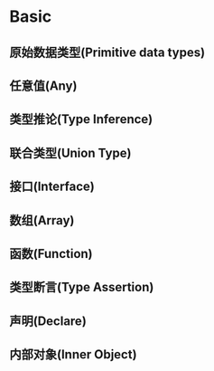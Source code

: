 # Basic

## 原始数据类型(Primitive data types)

## 任意值(Any)

## 类型推论(Type Inference)

## 联合类型(Union Type)

## 接口(Interface)

## 数组(Array)

## 函数(Function)

## 类型断言(Type Assertion)

## 声明(Declare)

## 内部对象(Inner Object)
